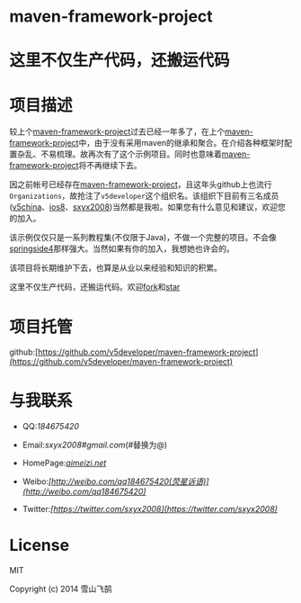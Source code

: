 # maven-framework-project


# 这里不仅生产代码，还搬运代码


# 项目描述


较上个[maven-framework-project](https://github.com/sxyx2008/maven-framework-project)过去已经一年多了，在上个[maven-framework-project](https://github.com/sxyx2008/maven-framework-project)中，由于没有采用maven的继承和聚合。在介绍各种框架时配置杂乱、不易梳理。故再次有了这个示例项目。同时也意味着[maven-framework-project](https://github.com/sxyx2008/maven-framework-project)将不再继续下去。

因之前帐号已经存在[maven-framework-project](https://github.com/sxyx2008/maven-framework-project)，且这年头github上也流行`Organizations`，故抢注了`v5developer`这个组织名。该组织下目前有三名成员([v5china](https://github.com/v5china)、[ios8](https://github.com/ios8)、[sxyx2008](https://github.com/sxyx2008))当然都是我啦。如果您有什么意见和建议，欢迎您的加入。

该示例仅仅只是一系列教程集(不仅限于Java)，不做一个完整的项目。不会像[springside4](https://github.com/springside/springside4)那样强大。当然如果有你的加入，我想她也许会的。

该项目将长期维护下去，也算是从业以来经验和知识的积累。

这里不仅生产代码，还搬运代码。欢迎[fork](https://github.com/v5developer/maven-framework-project/fork)和[star](https://github.com/v5developer/maven-framework-project/stargazers)



# 项目托管


github:[https://github.com/v5developer/maven-framework-project](https://github.com/v5developer/maven-framework-project)


# 与我联系

* QQ:<em>184675420</em>

* Email:<em>sxyx2008#gmail.com</em>(#替换为@)

* HomePage:<em>[aimeizi.net](http://aimeizi.net)</em>

* Weibo:<em>[http://weibo.com/qq184675420(荧星诉语)](http://weibo.com/qq184675420)</em>

* Twitter:<em>[https://twitter.com/sxyx2008](https://twitter.com/sxyx2008)</em>


# License

MIT

Copyright (c) 2014 雪山飞鹄
